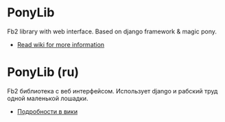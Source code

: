 # PonyLib

Fb2 library with web interface. Based on django framework & magic pony.

* [Read wiki for more information](https://github.com/maizy/PonyLib/wiki)

# PonyLib (ru)

Fb2 библиотека с веб интерфейсом. Использует django и рабский труд одной маленькой лошадки.

* [Подробности в вики](https://github.com/maizy/PonyLib/wiki)
